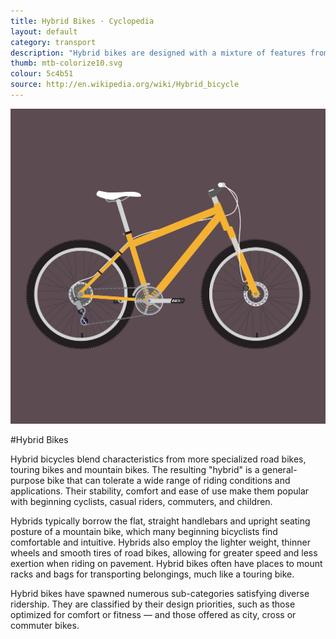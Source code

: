 ```yaml
---
title: Hybrid Bikes · Cyclopedia
layout: default
category: transport
description: "Hybrid bikes are designed with a mixture of features from sportive, touring, and mountain bikes."
thumb: mtb-colorize10.svg
colour: 5c4b51
source: http://en.wikipedia.org/wiki/Hybrid_bicycle
---
```


![Hybrid bike photo](../img/bikes/mtb-colorize10.svg)

#Hybrid Bikes

Hybrid bicycles blend characteristics from more specialized road bikes, touring bikes and mountain bikes. The resulting "hybrid" is a general-purpose bike that can tolerate a wide range of riding conditions and applications. Their stability, comfort and ease of use make them popular with beginning cyclists, casual riders, commuters, and children.

Hybrids typically borrow the flat, straight handlebars and upright seating posture of a mountain bike, which many beginning bicyclists find comfortable and intuitive. Hybrids also employ the lighter weight, thinner wheels and smooth tires of road bikes, allowing for greater speed and less exertion when riding on pavement. Hybrid bikes often have places to mount racks and bags for transporting belongings, much like a touring bike.

Hybrid bikes have spawned numerous sub-categories satisfying diverse ridership. They are classified by their design priorities, such as those optimized for comfort or fitness — and those offered as city, cross or commuter bikes.